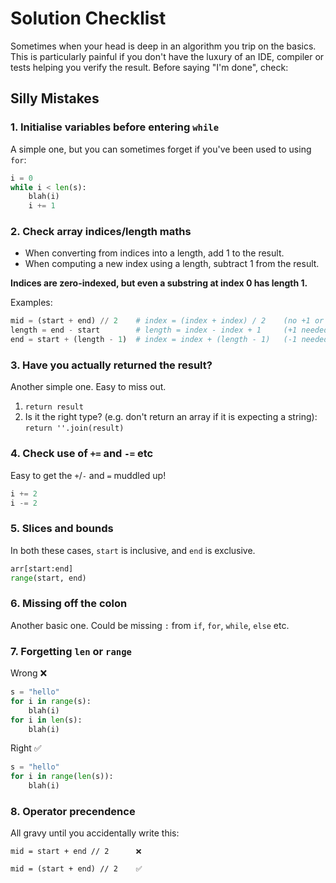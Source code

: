 # Solution Checklist

Sometimes when your head is deep in an algorithm you trip on the basics. This is particularly painful if you don't have the luxury of an IDE, compiler or tests helping you verify the result. Before saying "I'm done", check:

## Silly Mistakes

### 1. Initialise variables before entering `while`

A simple one, but you can sometimes forget if you've been used to using `for`:

```python
i = 0
while i < len(s):
	blah(i)
	i += 1
```

### 2. Check array indices/length maths

* When converting from indices into a length, add 1 to the result.
* When computing a new index using a length, subtract 1 from the result.

**Indices are zero-indexed, but even a substring at index 0 has length 1.**

Examples:

```python
mid = (start + end) // 2    # index = (index + index) / 2    (no +1 or -1 needed)
length = end - start        # length = index - index + 1     (+1 needed)
end = start + (length - 1)  # index = index + (length - 1)   (-1 needed)
```

### 3. Have you actually returned the result?

Another simple one. Easy to miss out.

1. `return result`
2. Is it the right type? (e.g. don't return an array if it is expecting a string):
   `return ''.join(result)`

### 4. Check use of `+=` and `-=` etc

Easy to get the `+`/`-` and `=` muddled up!

```python
i += 2
i -= 2
```

### 5. Slices and bounds

In both these cases, `start` is inclusive, and `end` is exclusive.

```python
arr[start:end]
range(start, end)
```

### 6. Missing off the colon

Another basic one. Could be missing `:` from `if`, `for`, `while`, `else` etc.

### 7. Forgetting `len` or `range`

Wrong ❌

```python
s = "hello"
for i in range(s):
	blah(i)
for i in len(s):
	blah(i)
```

Right ✅

```python
s = "hello"
for i in range(len(s)):
	blah(i)
```

### 8. Operator precendence

All gravy until you accidentally write this:

```
mid = start + end // 2      ❌

mid = (start + end) // 2    ✅
```